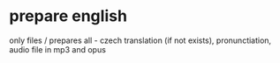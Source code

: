 # prepare english

only files / prepares all - czech translation (if not exists), pronunctiation, audio file in mp3 and opus
